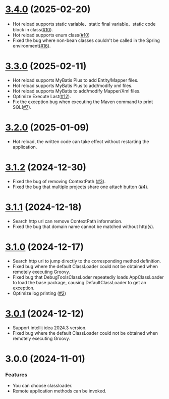 # [3.4.0](https://github.com/future0923/debug-tools/compare/v3.3.0...v3.4.0) (2025-02-20)

- Hot reload supports static variable、static final variable、static code block in class([#10](https://github.com/future0923/debug-tools/issues/10)).
- Hot reload supports enum class([#10](https://github.com/future0923/debug-tools/issues/10))
- Fixed the bug where non-bean classes couldn't be called in the Spring environment([#16](https://github.com/future0923/debug-tools/issues/16)).

# [3.3.0](https://github.com/future0923/debug-tools/compare/v3.2.0...v3.3.0) (2025-02-11)

- Hot reload supports MyBatis Plus to add Entity/Mapper files.
- Hot reload supports MyBatis Plus to add/modify xml files.
- Hot reload supports MyBatis to add/modify Mapper/Xml files.
- Optimize Execute Last([#12](https://github.com/future0923/debug-tools/issues/12)).
- Fix the exception bug when executing the Maven command to print SQL([#7](https://github.com/future0923/debug-tools/issues/7)).

# [3.2.0](https://github.com/future0923/debug-tools/compare/v3.1.2...v3.2.0) (2025-01-09)

- Hot reload, the written code can take effect without restarting the application.

# [3.1.2](https://github.com/future0923/debug-tools/compare/v3.1.1...v3.1.2) (2024-12-30)

- Fixed the bug of removing ContextPath ([#3](https://github.com/future0923/debug-tools/issues/3)).
- Fixed the bug that multiple projects share one attach button ([#4](https://github.com/future0923/debug-tools/issues/4)).

# [3.1.1](https://github.com/future0923/debug-tools/compare/v3.1.0...v3.1.1) (2024-12-18)

- Search http url can remove ContextPath information. 
- Fixed the bug that domain name cannot be matched without http(s).

# [3.1.0](https://github.com/future0923/debug-tools/compare/v3.0.1...v3.1.0) (2024-12-17)

- Search http url to jump directly to the corresponding method definition.
- Fixed bug where the default ClassLoader could not be obtained when remotely executing Groovy.
- Fixed bug that DebugToolsClassLoder repeatedly loads AppClassLoader to load the base package, causing DefaultClassLoader to get an exception.
- Optimize log printing ([#2](https://github.com/future0923/debug-tools/issues/2))

# [3.0.1](https://github.com/future0923/debug-tools/compare/v3.0.0...v3.0.1) (2024-12-12)

- Support intellij idea 2024.3 version.
- Fixed bug where the default ClassLoader could not be obtained when remotely executing Groovy.

# 3.0.0 (2024-11-01)

### Features

- You can choose classloader.
- Remote application methods can be invoked.

